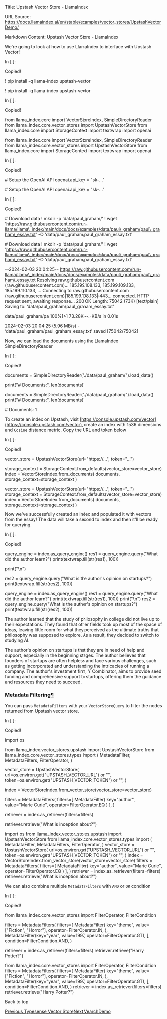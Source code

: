 Title: Upstash Vector Store - LlamaIndex

URL Source: https://docs.llamaindex.ai/en/stable/examples/vector_stores/UpstashVectorDemo/

Markdown Content:
Upstash Vector Store - LlamaIndex


We're going to look at how to use LlamaIndex to interface with Upstash Vector!

In \[ \]:

Copied!

! pip install \-q llama\-index upstash\-vector

! pip install -q llama-index upstash-vector

In \[ \]:

Copied!

from llama\_index.core import VectorStoreIndex, SimpleDirectoryReader
from llama\_index.core.vector\_stores import UpstashVectorStore
from llama\_index.core import StorageContext
import textwrap
import openai

from llama\_index.core import VectorStoreIndex, SimpleDirectoryReader from llama\_index.core.vector\_stores import UpstashVectorStore from llama\_index.core import StorageContext import textwrap import openai

In \[ \]:

Copied!

\# Setup the OpenAI API
openai.api\_key \= "sk-..."

\# Setup the OpenAI API openai.api\_key = "sk-..."

In \[ \]:

Copied!

\# Download data
! mkdir \-p 'data/paul\_graham/'
! wget 'https://raw.githubusercontent.com/run-llama/llama\_index/main/docs/docs/examples/data/paul\_graham/paul\_graham\_essay.txt' \-O 'data/paul\_graham/paul\_graham\_essay.txt'

\# Download data ! mkdir -p 'data/paul\_graham/' ! wget 'https://raw.githubusercontent.com/run-llama/llama\_index/main/docs/docs/examples/data/paul\_graham/paul\_graham\_essay.txt' -O 'data/paul\_graham/paul\_graham\_essay.txt'

\--2024-02-03 20:04:25--  https://raw.githubusercontent.com/run-llama/llama\_index/main/docs/docs/examples/data/paul\_graham/paul\_graham\_essay.txt
Resolving raw.githubusercontent.com (raw.githubusercontent.com)... 185.199.108.133, 185.199.109.133, 185.199.110.133, ...
Connecting to raw.githubusercontent.com (raw.githubusercontent.com)|185.199.108.133|:443... connected.
HTTP request sent, awaiting response... 200 OK
Length: 75042 (73K) \[text/plain\]
Saving to: ‘data/paul\_graham/paul\_graham\_essay.txt’

data/paul\_graham/pa 100%\[>\]  73.28K  --.-KB/s    in 0.01s   

2024-02-03 20:04:25 (5.96 MB/s) - ‘data/paul\_graham/paul\_graham\_essay.txt’ saved \[75042/75042\]

Now, we can load the documents using the LlamaIndex SimpleDirectoryReader

In \[ \]:

Copied!

documents \= SimpleDirectoryReader("./data/paul\_graham/").load\_data()

print("# Documents:", len(documents))

documents = SimpleDirectoryReader("./data/paul\_graham/").load\_data() print("# Documents:", len(documents))

\# Documents: 1

To create an index on Upstash, visit [https://console.upstash.com/vector](https://console.upstash.com/vector), create an index with 1536 dimensions and `Cosine` distance metric. Copy the URL and token below

In \[ \]:

Copied!

vector\_store \= UpstashVectorStore(url\="https://...", token\="...")

storage\_context \= StorageContext.from\_defaults(vector\_store\=vector\_store)
index \= VectorStoreIndex.from\_documents(
    documents, storage\_context\=storage\_context
)

vector\_store = UpstashVectorStore(url="https://...", token="...") storage\_context = StorageContext.from\_defaults(vector\_store=vector\_store) index = VectorStoreIndex.from\_documents( documents, storage\_context=storage\_context )

Now we've successfully created an index and populated it with vectors from the essay! The data will take a second to index and then it'll be ready for querying.

In \[ \]:

Copied!

query\_engine \= index.as\_query\_engine()
res1 \= query\_engine.query("What did the author learn?")
print(textwrap.fill(str(res1), 100))

print("\\n")

res2 \= query\_engine.query("What is the author's opinion on startups?")
print(textwrap.fill(str(res2), 100))

query\_engine = index.as\_query\_engine() res1 = query\_engine.query("What did the author learn?") print(textwrap.fill(str(res1), 100)) print("\\n") res2 = query\_engine.query("What is the author's opinion on startups?") print(textwrap.fill(str(res2), 100))

The author learned that the study of philosophy in college did not live up to their expectations.
They found that other fields took up most of the space of ideas, leaving little room for what they
perceived as the ultimate truths that philosophy was supposed to explore. As a result, they decided
to switch to studying AI.


The author's opinion on startups is that they are in need of help and support, especially in the
beginning stages. The author believes that founders of startups are often helpless and face various
challenges, such as getting incorporated and understanding the intricacies of running a company. The
author's investment firm, Y Combinator, aims to provide seed funding and comprehensive support to
startups, offering them the guidance and resources they need to succeed.

### Metadata Filtering[¶](https://docs.llamaindex.ai/en/stable/examples/vector_stores/UpstashVectorDemo/#metadata-filtering)

You can pass `MetadataFilters` with your `VectorStoreQuery` to filter the nodes returned from Upstash vector store.

In \[ \]:

Copied!

import os

from llama\_index.vector\_stores.upstash import UpstashVectorStore
from llama\_index.core.vector\_stores.types import (
    MetadataFilter,
    MetadataFilters,
    FilterOperator,
)

vector\_store \= UpstashVectorStore(
    url\=os.environ.get("UPSTASH\_VECTOR\_URL") or "",
    token\=os.environ.get("UPSTASH\_VECTOR\_TOKEN") or "",
)

index \= VectorStoreIndex.from\_vector\_store(vector\_store\=vector\_store)

filters \= MetadataFilters(
    filters\=\[
        MetadataFilter(
            key\="author", value\="Marie Curie", operator\=FilterOperator.EQ
        )
    \],
)

retriever \= index.as\_retriever(filters\=filters)

retriever.retrieve("What is inception about?")

import os from llama\_index.vector\_stores.upstash import UpstashVectorStore from llama\_index.core.vector\_stores.types import ( MetadataFilter, MetadataFilters, FilterOperator, ) vector\_store = UpstashVectorStore( url=os.environ.get("UPSTASH\_VECTOR\_URL") or "", token=os.environ.get("UPSTASH\_VECTOR\_TOKEN") or "", ) index = VectorStoreIndex.from\_vector\_store(vector\_store=vector\_store) filters = MetadataFilters( filters=\[ MetadataFilter( key="author", value="Marie Curie", operator=FilterOperator.EQ ) \], ) retriever = index.as\_retriever(filters=filters) retriever.retrieve("What is inception about?")

We can also combine multiple `MetadataFilters` with `AND` or `OR` condition

In \[ \]:

Copied!

from llama\_index.core.vector\_stores import FilterOperator, FilterCondition

filters \= MetadataFilters(
    filters\=\[
        MetadataFilter(
            key\="theme",
            value\=\["Fiction", "Horror"\],
            operator\=FilterOperator.IN,
        ),
        MetadataFilter(key\="year", value\=1997, operator\=FilterOperator.GT),
    \],
    condition\=FilterCondition.AND,
)

retriever \= index.as\_retriever(filters\=filters)
retriever.retrieve("Harry Potter?")

from llama\_index.core.vector\_stores import FilterOperator, FilterCondition filters = MetadataFilters( filters=\[ MetadataFilter( key="theme", value=\["Fiction", "Horror"\], operator=FilterOperator.IN, ), MetadataFilter(key="year", value=1997, operator=FilterOperator.GT), \], condition=FilterCondition.AND, ) retriever = index.as\_retriever(filters=filters) retriever.retrieve("Harry Potter?")

Back to top

[Previous Typesense Vector Store](https://docs.llamaindex.ai/en/stable/examples/vector_stores/TypesenseDemo/)[Next VearchDemo](https://docs.llamaindex.ai/en/stable/examples/vector_stores/VearchDemo/)
